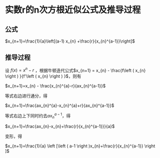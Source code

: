 # 实数r的n次方根近似公式及推导过程

## 公式

$x_{n+1}=\frac{1}{a}\left[(a-1) x_{n} +\frac{r}{x_{n}^{a-1}}\right]$

## 推导过程
设 $f\left ( x \right ) = x^{n} - r$ ，根据牛顿迭代公式$x_{n+1} = x_{n} - \frac{f\left ( x_{n} \right ) }{f'\left ( x_{n} \right )   }$，则有

$x_{n+1}=x_{n} - \frac{x_{n}^{a}-r}{ax_{n}^{a-1}}$

等式右边进行通分，得

$x_{n+1}=\frac{ax_{n}^{a}-x_{n}^{a}+r}{ax_{n}^{a-1}}$

等式右边上下同时约去$ax_{n}^{a-1}$，得

$x_{n+1}=\frac{ax_{n}-x_{n}+\frac{r}{x_{n}^{a-1}}}{a}$

变形，得

$x_{n+1}=\frac{1}{a} \left [\left ( a-1 \right )x_{n}+\frac{r}{x_{n}^{a-1}} \right ]$
